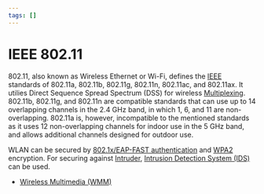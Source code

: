 ```yaml
---
tags: []
---
```


# IEEE 802.11

802.11, also known as Wireless Ethernet or Wi-Fi, defines the
[IEEE](202210010828.md) standards of 802.11a, 802.11b, 802.11g, 802.11n,
802.11ac, and 802.11ax. It utilies Direct Sequence Spread Spectrum (DSS) for
wireless [Multiplexing](202209091259.md). 802.11b, 802.11g, and 802.11n are
compatible standards that can use up to 14 overlapping channels in the 2.4 GHz
band, in which 1, 6, and 11 are non-overlapping. 802.11a is, however,
incompatible to the mentioned standards as it uses 12 non-overlapping channels
for indoor use in the 5 GHz band, and allows additional channels designed for
outdoor use.

WLAN can be secured by [802.1x/EAP-FAST authentication](202303021603.md) and
[WPA2](202303021606.md) encryption. For securing against
[Intruder](202301021642.md), [Intrusion Detection System (IDS)](202303081739.md)
can be used.

- [Wireless Multimedia (WMM)](202303021628.md)
